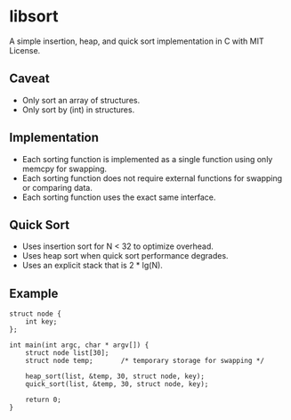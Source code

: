 # libsort

A simple insertion, heap, and quick sort implementation in C with MIT License.

## Caveat
 * Only sort an array of structures.
 * Only sort by (int) in structures.

## Implementation
 * Each sorting function is implemented as a single function using only memcpy for swapping.
 * Each sorting function does not require external functions for swapping or comparing data.
 * Each sorting function uses the exact same interface.

## Quick Sort
 * Uses insertion sort for N < 32 to optimize overhead.
 * Uses heap sort when quick sort performance degrades.
 * Uses an explicit stack that is 2 * lg(N).

## Example
```
struct node {
    int key;
};

int main(int argc, char * argv[]) {
    struct node list[30];
    struct node temp;       /* temporary storage for swapping */

    heap_sort(list, &temp, 30, struct node, key);
    quick_sort(list, &temp, 30, struct node, key);

    return 0;
}


```
